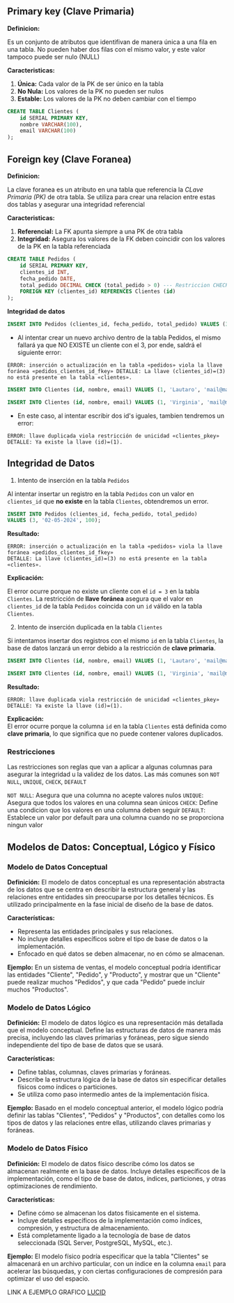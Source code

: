 ## Primary key (Clave Primaria)

**Definicion:**

Es un conjunto de atributos que identifivan de manera única a una fila en una tabla. No pueden haber dos filas con el mismo valor, y este valor tampoco puede ser nulo (NULL)

**Caracteristicas:**

1. **Única:** Cada valor de la PK de ser único en la tabla
2. **No Nula:** Los valores de la PK no pueden ser nulos
3. **Estable:** Los valores de la PK no deben cambiar con el tiempo

```sql
CREATE TABLE Clientes (
    id SERIAL PRIMARY KEY,
    nombre VARCHAR(100),
    email VARCHAR(100)
);
```

## Foreign key (Clave Foranea)

**Definicion:**

La clave foranea es un atributo en una tabla que referencia la _CLave Primaria (PK)_ de otra tabla. Se utiliza para crear una relacion entre estas dos tablas y asegurar una integridad referencial

**Caracteristicas:**

1. **Referencial:** La FK apunta siempre a una PK de otra tabla
2. **Integridad:** Asegura los valores de la FK deben coincidir con los valores de la PK en la tabla referenciada

```sql
CREATE TABLE Pedidos (
    id SERIAL PRIMARY KEY,
    clientes_id INT,
    fecha_pedido DATE,
    total_pedido DECIMAL CHECK (total_pedido > 0) --- Restriccion CHECK
    FOREIGN KEY (clientes_id) REFERENCES Clientes (id)
);
```

**Integridad de datos**

```sql
INSERT INTO Pedidos (clientes_id, fecha_pedido, total_pedido) VALUES (3, '02-05-2024', 100);
```

- Al intentar crear un nuevo archivo dentro de la tabla Pedidos, el mismo fallará ya que NO EXISTE un cliente con el 3, por ende, saldrá el siguiente error:

`ERROR: inserción o actualización en la tabla «pedidos» viola la llave foránea «pedidos_clientes_id_fkey»
DETALLE: La llave (clientes_id)=(3) no está presente en la tabla «clientes».`

```sql
INSERT INTO Clientes (id, nombre, email) VALUES (1, 'Lautaro', 'mail@mail');
```

```sql
INSERT INTO Clientes (id, nombre, email) VALUES (1, 'Virginia', 'mail@mail');
```

- En este caso, al intentar escribir dos id's iguales, tambien tendremos un error:

`ERROR: llave duplicada viola restricción de unicidad «clientes_pkey»
DETALLE: Ya existe la llave (id)=(1).`

## Integridad de Datos

1. Intento de inserción en la tabla `Pedidos`

Al intentar insertar un registro en la tabla `Pedidos` con un valor en `clientes_id` que **no existe** en la tabla `Clientes`, obtendremos un error.

```sql
INSERT INTO Pedidos (clientes_id, fecha_pedido, total_pedido)
VALUES (3, '02-05-2024', 100);
```

**Resultado:**

```
ERROR: inserción o actualización en la tabla «pedidos» viola la llave foránea «pedidos_clientes_id_fkey»
DETALLE: La llave (clientes_id)=(3) no está presente en la tabla «clientes».
```

**Explicación:**

El error ocurre porque no existe un cliente con el `id = 3` en la tabla `Clientes`. La restricción de **llave foránea** asegura que el valor en `clientes_id` de la tabla `Pedidos` coincida con un `id` válido en la tabla `Clientes`.

2. Intento de inserción duplicada en la tabla `Clientes`

Si intentamos insertar dos registros con el mismo `id` en la tabla `Clientes`, la base de datos lanzará un error debido a la restricción de **clave primaria**.

```sql
INSERT INTO Clientes (id, nombre, email) VALUES (1, 'Lautaro', 'mail@mail');
```

```sql
INSERT INTO Clientes (id, nombre, email) VALUES (1, 'Virginia', 'mail@mail');
```

**Resultado:**

```
ERROR: llave duplicada viola restricción de unicidad «clientes_pkey»
DETALLE: Ya existe la llave (id)=(1).
```

**Explicación:**  
El error ocurre porque la columna `id` en la tabla `Clientes` está definida como **clave primaria**, lo que significa que no puede contener valores duplicados.

### Restricciones

Las restricciones son reglas que van a aplicar a algunas columnas para asegurar la integridad u la validez de los datos. Las más comunes son `NOT NULL`, `UNIQUE`, `CHECK`, `DEFAULT`

`NOT NULL`: Asegura que una columna no acepte valores nulos
`UNIQUE`: Asegura que todos los valores en una columna sean únicos
`CHECK`: Define una condicion que los valores en una columna deben seguir
`DEFAULT`: Establece un valor por default para una columna cuando no se proporciona ningun valor

## Modelos de Datos: Conceptual, Lógico y Físico

### Modelo de Datos Conceptual

**Definición:**
El modelo de datos conceptual es una representación abstracta de los datos que se centra en describir la estructura general y las relaciones entre entidades sin preocuparse por los detalles técnicos. Es utilizado principalmente en la fase inicial de diseño de la base de datos.

**Características:**

- Representa las entidades principales y sus relaciones.
- No incluye detalles específicos sobre el tipo de base de datos o la implementación.
- Enfocado en qué datos se deben almacenar, no en cómo se almacenan.

**Ejemplo:**
En un sistema de ventas, el modelo conceptual podría identificar las entidades "Cliente", "Pedido", y "Producto", y mostrar que un "Cliente" puede realizar muchos "Pedidos", y que cada "Pedido" puede incluir muchos "Productos".

### Modelo de Datos Lógico

**Definición:**
El modelo de datos lógico es una representación más detallada que el modelo conceptual. Define las estructuras de datos de manera más precisa, incluyendo las claves primarias y foráneas, pero sigue siendo independiente del tipo de base de datos que se usará.

**Características:**

- Define tablas, columnas, claves primarias y foráneas.
- Describe la estructura lógica de la base de datos sin especificar detalles físicos como índices o particiones.
- Se utiliza como paso intermedio antes de la implementación física.

**Ejemplo:**
Basado en el modelo conceptual anterior, el modelo lógico podría definir las tablas "Clientes", "Pedidos" y "Productos", con detalles como los tipos de datos y las relaciones entre ellas, utilizando claves primarias y foráneas.

### Modelo de Datos Físico

**Definición:**
El modelo de datos físico describe cómo los datos se almacenan realmente en la base de datos. Incluye detalles específicos de la implementación, como el tipo de base de datos, índices, particiones, y otras optimizaciones de rendimiento.

**Características:**

- Define cómo se almacenan los datos físicamente en el sistema.
- Incluye detalles específicos de la implementación como índices, compresión, y estructura de almacenamiento.
- Está completamente ligado a la tecnología de base de datos seleccionada (SQL Server, PostgreSQL, MySQL, etc.).

**Ejemplo:**
El modelo físico podría especificar que la tabla "Clientes" se almacenará en un archivo particular, con un índice en la columna `email` para acelerar las búsquedas, y con ciertas configuraciones de compresión para optimizar el uso del espacio.

LINK A EJEMPLO GRAFICO [LUCID](https://lucid.app/lucidchart/beb507f1-b785-473c-ab53-e6ad3ef360e6/edit?beaconFlowId=7CB5FAA66575BEEA&invitationId=inv_bfed397a-4d5a-4494-a3c6-bc4bc14326bc&page=0_0#)
